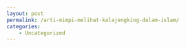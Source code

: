 ```yaml
---
layout: post
permalink: /arti-mimpi-melihat-kalajengking-dalam-islam/
categories:
    - Uncategorized
---
```


